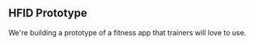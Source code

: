 HFID Prototype
--------------

We're building a prototype of a fitness app that trainers will love to use.